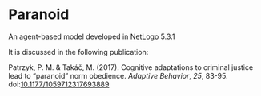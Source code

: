 # Paranoid

An agent-based model developed in [NetLogo](https://ccl.northwestern.edu/netlogo/) 5.3.1

It is discussed in the following publication:

Patrzyk, P. M. & Takáč, M. (2017). Cognitive adaptations to criminal justice lead to “paranoid” norm obedience. *Adaptive Behavior*, *25*, 83-95. doi:[10.1177/1059712317693889](http://dx.doi.org/10.1177/1059712317693889)
